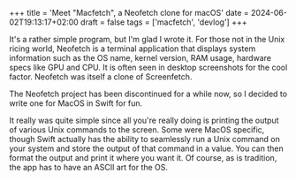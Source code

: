 +++
title = 'Meet "Macfetch", a Neofetch clone for macOS'
date = 2024-06-02T19:13:17+02:00
draft = false
tags = ['macfetch', 'devlog']
+++

It's a rather simple program, but I'm glad I wrote it. For those not in the Unix ricing world, Neofetch is a terminal application that displays system information such as the OS name, kernel version, RAM usage, hardware specs like GPU and CPU. It is often seen in desktop screenshots for the cool factor. Neofetch was itself a clone of Screenfetch.

The Neofetch project has been discontinued for a while now, so I decided to write one for MacOS in Swift for fun.

It really was quite simple since all you're really doing is printing the output of various Unix commands to the screen. Some were MacOS specific, though Swift actually has the ability to seamlessly run a Unix command on your system and store the output of that command in a value. You can then format the output and print it where you want it.
Of course, as is tradition, the app has to have an ASCII art for the OS.